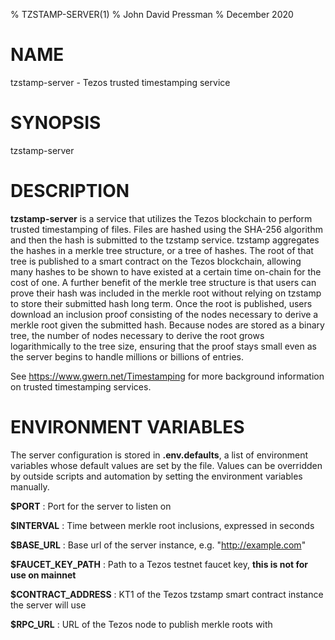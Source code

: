 % TZSTAMP-SERVER(1)
% John David Pressman
% December 2020

# NAME

tzstamp-server - Tezos trusted timestamping service

# SYNOPSIS

tzstamp-server

# DESCRIPTION

**tzstamp-server** is a service that utilizes the Tezos blockchain to perform
trusted timestamping of files. Files are hashed using the SHA-256 algorithm and
then the hash is submitted to the tzstamp service. tzstamp aggregates the hashes
in a merkle tree structure, or a tree of hashes. The root of that tree is
published to a smart contract on the Tezos blockchain, allowing many hashes to
be shown to have existed at a certain time on-chain for the cost of one. A
further benefit of the merkle tree structure is that users can prove their hash
was included in the merkle root without relying on tzstamp to store their
submitted hash long term. Once the root is published, users download an
inclusion proof consisting of the nodes necessary to derive a merkle root given
the submitted hash. Because nodes are stored as a binary tree, the number of
nodes necessary to derive the root grows logarithmically to the tree size,
ensuring that the proof stays small even as the server begins to handle millions
or billions of entries.

See https://www.gwern.net/Timestamping for more background information on
trusted timestamping services.

# ENVIRONMENT VARIABLES

The server configuration is stored in **.env.defaults**, a list of environment
variables whose default values are set by the file. Values can be overridden
by outside scripts and automation by setting the environment variables manually.

**$PORT**
: Port for the server to listen on

**$INTERVAL**
: Time between merkle root inclusions, expressed in seconds

**$BASE_URL**
: Base url of the server instance, e.g. "http://example.com"

**$FAUCET_KEY_PATH**
: Path to a Tezos testnet faucet key, **this is not for use on mainnet**

**$CONTRACT_ADDRESS**
: KT1 of the Tezos tzstamp smart contract instance the server will use

**$RPC_URL**
: URL of the Tezos node to publish merkle roots with


